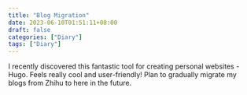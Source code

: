 ```yaml
---
title: "Blog Migration"
date: 2023-06-10T01:51:11+08:00
draft: false
categories: ["Diary"]
tags: ["Diary"]
---
```


I recently discovered this fantastic tool for creating personal websites - Hugo. Feels really cool and user-friendly! Plan to gradually migrate my blogs from Zhihu to here in the future.
